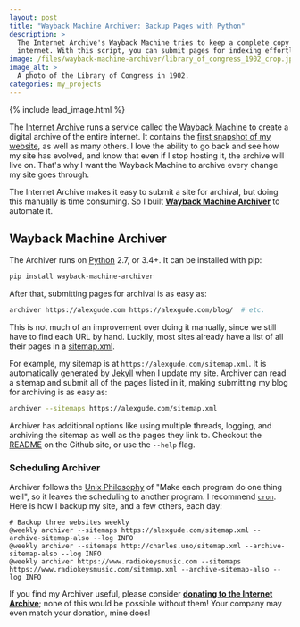 ```yaml
---
layout: post
title: "Wayback Machine Archiver: Backup Pages with Python"
description: >
  The Internet Archive's Wayback Machine tries to keep a complete copy of the
  internet. With this script, you can submit pages for indexing effortlessly.
image: /files/wayback-machine-archiver/library_of_congress_1902_crop.jpg
image_alt: >
  A photo of the Library of Congress in 1902.
categories: my_projects
---
```


{% include lead_image.html %}

The [Internet Archive][ia] runs a service called the [Wayback Machine][wbm] to
create a digital archive of the entire internet. It contains the [first
snapshot of my website][first], as well as many others. I love the ability to
go back and see how my site has evolved, and know that even if I stop hosting
it, the archive will live on. That's why I want the Wayback Machine to archive
every change my site goes through.

[ia]: https://archive.org/
[wbm]: https://archive.org/web/
[first]: https://web.archive.org/web/20130518151312/http://alexgude.com/

The Internet Archive makes it easy to submit a site for archival, but doing
this manually is time consuming. So I built [**Wayback Machine
Archiver**][wbma] to automate it.

[wbma]: https://github.com/agude/wayback-machine-archiver

## Wayback Machine Archiver

The Archiver runs on [Python][python] 2.7, or 3.4+. It can be installed with
pip:

[python]: https://www.python.org/

```bash
pip install wayback-machine-archiver
```

After that, submitting pages for archival is as easy as:

```bash
archiver https://alexgude.com https://alexgude.com/blog/  # etc.
```

This is not much of an improvement over doing it manually, since we still have
to find each URL by hand. Luckily, most sites already have a list of all their
pages in a [sitemap.xml][sitemap].

For example, my sitemap is at `https://alexgude.com/sitemap.xml`. It is
automatically generated by [Jekyll][jekyll] when I update my site. Archiver
can read a sitemap and submit all of the pages listed in it, making submitting
my blog for archiving is as easy as:

[sitemap]: https://en.wikipedia.org/wiki/Sitemaps
[jekyll]: https://en.wikipedia.org/wiki/Jekyll_(software)

```bash
archiver --sitemaps https://alexgude.com/sitemap.xml
```

Archiver has additional options like using multiple threads, logging, and
archiving the sitemap as well as the pages they link to. Checkout the
[README][wbma] on the Github site, or use the `--help` flag.

### Scheduling Archiver

Archiver follows the [Unix Philosophy][up] of "Make each program do one thing
well", so it leaves the scheduling to another program. I recommend
[`cron`][cron]. Here is how I backup my site, and a few others, each day:

[up]: https://en.wikipedia.org/wiki/Unix_philosophy
[cron]: https://en.wikipedia.org/wiki/Cron

```
# Backup three websites weekly
@weekly archiver --sitemaps https://alexgude.com/sitemap.xml --archive-sitemap-also --log INFO
@weekly archiver --sitemaps http://charles.uno/sitemap.xml --archive-sitemap-also --log INFO
@weekly archiver https://www.radiokeysmusic.com --sitemaps https://www.radiokeysmusic.com/sitemap.xml --archive-sitemap-also --log INFO
```

If you find my Archiver useful, please consider [**donating to the Internet
Archive**][donate]; none of this would be possible without them! Your company
may even match your donation, mine does!

[donate]: https://archive.org/donate/
